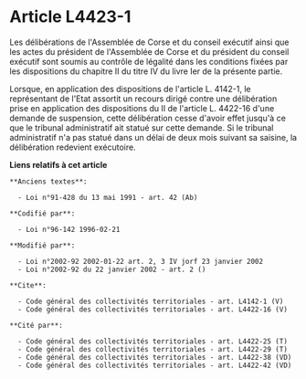 # Article L4423-1

Les délibérations de l'Assemblée de Corse et du conseil exécutif ainsi que les actes du président de l'Assemblée de Corse et
du président du conseil exécutif sont soumis au contrôle de légalité dans les conditions fixées par les dispositions du
chapitre II du titre IV du livre Ier de la présente partie. 

Lorsque, en application des dispositions de l'article L. 4142-1, le représentant de l'Etat assortit un recours dirigé contre
une délibération prise en application des dispositions du II de l'article L. 4422-16 d'une demande de suspension, cette
délibération cesse d'avoir effet jusqu'à ce que le tribunal administratif ait statué sur cette demande. Si le tribunal
administratif n'a pas statué dans un délai de deux mois suivant sa saisine, la délibération redevient exécutoire.

**Liens relatifs à cet article**

	**Anciens textes**:

	  - Loi n°91-428 du 13 mai 1991 - art. 42 (Ab)

	**Codifié par**:

	  - Loi n°96-142 1996-02-21

	**Modifié par**:

	  - Loi n°2002-92 2002-01-22 art. 2, 3 IV jorf 23 janvier 2002
	  - Loi n°2002-92 du 22 janvier 2002 - art. 2 ()

	**Cite**:

	  - Code général des collectivités territoriales - art. L4142-1 (V)
	  - Code général des collectivités territoriales - art. L4422-16 (V)

	**Cité par**:

	  - Code général des collectivités territoriales - art. L4422-25 (T)
	  - Code général des collectivités territoriales - art. L4422-29 (T)
	  - Code général des collectivités territoriales - art. L4422-38 (VD)
	  - Code général des collectivités territoriales - art. L4422-42 (VD)
